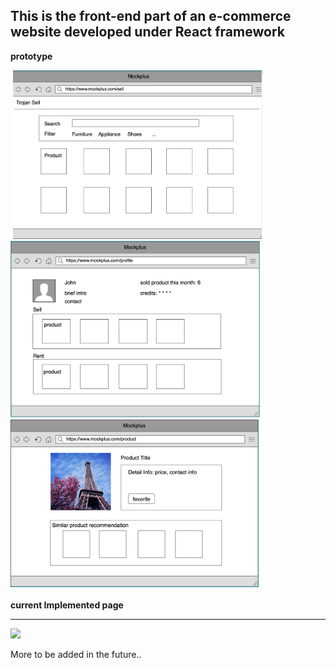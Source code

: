 This is the front-end part of an e-commerce website developed under React framework
---------------------

**prototype**

<img src="https://github.com/Britjeans/trojanSell-fontend/raw/master/images/homepage_design.png" width="00"/>

<img src="https://github.com/Britjeans/trojanSell-fontend/raw/master/images/productlist_design.png" width="400"/>

<img src="https://github.com/Britjeans/trojanSell-fontend/raw/master/images/profile_design.png" width="400"/>

<img src="https://github.com/Britjeans/trojanSell-fontend/raw/master/images/product_design.png" width="400"/>



**current Implemented page**

***

<img src="https://github.com/Britjeans/trojanSell-fontend/raw/master/images/homepage.png" width="600"/>

More to be added in the future..